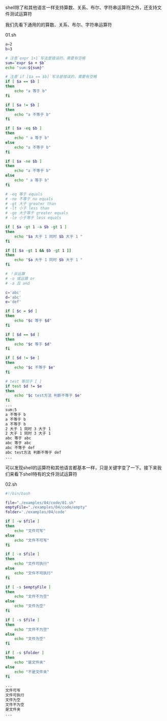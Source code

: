 <!-- 
title: shell 04 运算符
date: 2019-06-07 14:01:42 
categories:
- 基础
- shell
tags:
- shell 
-->

shell除了和其他语言一样支持算数、关系、布尔、字符串运算符之外，还支持文件测试运算符


我们先看下通用的的算数、关系、布尔、字符串运算符

01.sh
```bash
a=2
b=3

# 注意`expr 1+1`写法是错误的，需要有空格 
sum=`expr $a + $b`
echo "sum:${sum}"

# 注意`if [$a == $b]`写法是错误的，需要有空格 
if [ $a == $b ]
then
    echo "a 等于 b"
fi

if [ $a != $b ]
then 
    echo "a 不等于 b"
fi

if [ $a -eq $b ]
then 
    echo " a 等于 b"
else
    echo "a 不等于 b"
fi

if [ $a -ne $b ]
then 
    echo "a 不等于 b"
else
    echo " a 等于 b"
fi

# -eq 等于 equals 
# -ne 不等于 no equals
# -gt 大于 greater than
# -lt 小于 less than
# -ge 大于等于 greater equals
# -le 小于等于 less equals

if [ $a -gt 1 -a $b -gt 1 ]
then 
    echo "$a 大于 1 同时 $b 大于 1 "
fi

if [[ $a -gt 1 && $b -gt 1 ]]
then 
    echo "$a 大于 1 同时 $b 大于 1 "
fi

# ！非运算 
# -o 或运算 or
# -a 且 and

c='abc'
d='abc'
e='def'

if [ $c = $d ]
then
    echo "$c 等于 $d"
fi

if [ $d == $d ]
then
    echo "$c 等于 $d"
fi

if [ $d != $e ]
then
    echo "$c 不等于 $e"
fi

# test 等同于 [ ]
if test $d != $e 
then
    echo "$c test方法 判断不等于 $e"
fi
...
sum:5
a 不等于 b
a 不等于 b
a 不等于 b
2 大于 1 同时 3 大于 1 
2 大于 1 同时 3 大于 1 
abc 等于 abc
abc 等于 abc
abc 不等于 def
abc test方法 判断不等于 def
...
```
可以发现shell的运算符和其他语言都基本一样，只是关键字变了一下。接下来我们来看下shell特有的文件测试运算符

02.sh
```bash
#!/bin/bash

file="./examples/04/code/01.sh"
emptyFile="./examples/04/code/empty"
folder='./examples/04/code'

if [ -w $file ]
then
    echo "文件可写"
else 
    echo "文件不可写"
fi

if [ -x $file ]
then
    echo "文件可执行"
else 
    echo "文件不可执行"
fi

if [ -s $emptyFile ]
then
    echo "文件不为空"
else 
    echo "文件为空"
fi

if [ -s $file ]
then
    echo "文件不为空"
else 
    echo "文件为空"
fi

if [ -s $folder ]
then
    echo "是文件夹"
else 
    echo "不是文件夹"
fi

...
文件可写
文件可执行
文件为空
文件不为空
是文件夹
...
```


